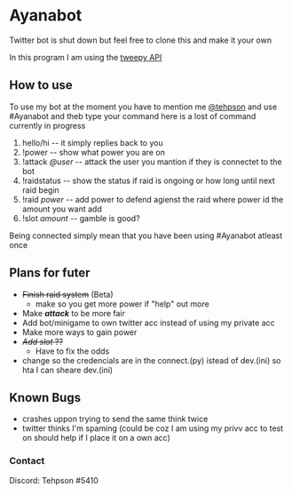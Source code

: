 # Ayanabot

Twitter bot is shut down but feel free to clone this and make it your own

In this program I am using the [tweepy API](https://www.tweepy.org/) 

## How to use
To use my bot at the moment you have to mention me [@tehpson](https://twitter.com/tehpson) and use #Ayanabot and theb type your command
here is a lost of command currently in progress
1. hello/hi -- it simply replies back to you
2. !power -- show what power you are on
3. !attack *@user* -- attack the user you mantion if they is connectet to the bot
4. !raidstatus -- show the status if raid is ongoing or how long until next raid begin
5. !raid *power* -- add power to defend agienst the raid where power id the amount you want add
6. !slot *amount* -- gamble is good? 

Being connected simply mean that you have been using #Ayanabot atleast once


## Plans for futer
* ~~Finish raid system~~ (Beta)
    * make so you get more power if "help" out more
* Make ***attack*** to be more fair  
* Add bot/minigame to own twitter acc instead of using my private acc
* Make more ways to gain power
* ~~*Add slot* ??~~
    * Have to fix the odds
* change so the credencials are in the connect.(py) istead of dev.(ini) so hta I can sheare dev.(ini)

## Known Bugs
* crashes uppon trying to send the same think twice
* twitter thinks I'm spaming (could be coz I am using my privv acc to test on should help if I place it on a own acc)

### Contact
Discord: Tehpson #5410  

